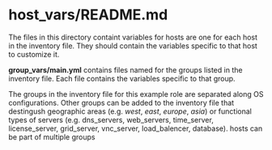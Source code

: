 # host_vars/README.md

The files in this directory containt variables for hosts are one for each host in the inventory file.  They should contain the variables specific to that host to customize it.  

**group_vars/main.yml** contains files named for the groups listed in the inventory file.  Each file contains the variables specific to that group.

The groups in the inventory file for this example role are separated along OS configurations.  Other groups can be added to the inventory file that destingush geographic areas (e.g. *west*, *east*, *europe*, *asia*) or functional types of servers (e.g. dns_servers, web_servers, time_server, license_server, grid_server, vnc_server, load_balencer, database).  hosts can be part of multiple groups